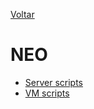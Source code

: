 [Voltar](../documentacao.md)
# NEO
- [Server scripts](./SERVERSCRIPT/serverscript.md)
- [VM scripts](./VM_SCRIPTS/vmscripts.md)
